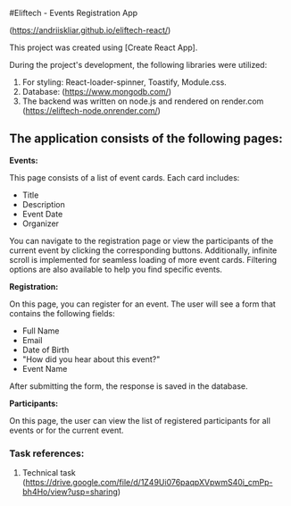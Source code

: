 #Eliftech - Events Registration App

(https://andriiskliar.github.io/eliftech-react/)

This project was created using [Create React App].

During the project's development, the following libraries were utilized:

1.  For styling: React-loader-spinner, Toastify, Module.css.
2.  Database: (https://www.mongodb.com/)
3.  The backend was written on node.js and rendered on render.com
    (https://eliftech-node.onrender.com/)

## The application consists of the following pages:

**Events:**

This page consists of a list of event cards. Each card includes:

- Title
- Description
- Event Date
- Organizer

You can navigate to the registration page or view the participants of the
current event by clicking the corresponding buttons. Additionally, infinite
scroll is implemented for seamless loading of more event cards. Filtering
options are also available to help you find specific events.

**Registration:**

On this page, you can register for an event. The user will see a form that
contains the following fields:

- Full Name
- Email
- Date of Birth
- "How did you hear about this event?"
- Event Name

After submitting the form, the response is saved in the database.

**Participants:**

On this page, the user can view the list of registered participants for all
events or for the current event.

### Task references:

1.  Technical task
    (https://drive.google.com/file/d/1Z49Ui076paqpXVpwmS40i_cmPp-bh4Ho/view?usp=sharing)
